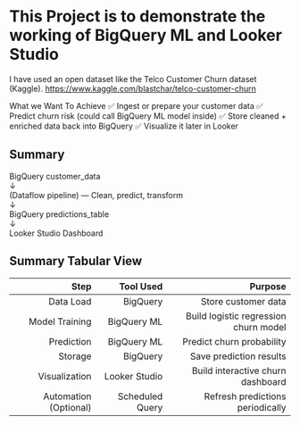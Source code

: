 # This Project is to demonstrate the working of BigQuery ML and Looker Studio

I have used an open dataset like the Telco Customer Churn dataset (Kaggle).
    https://www.kaggle.com/blastchar/telco-customer-churn

What we Want To Achieve
✅ Ingest or prepare your customer data
✅ Predict churn risk (could call BigQuery ML model inside)
✅ Store cleaned + enriched data back into BigQuery
✅ Visualize it later in Looker

## Summary
BigQuery customer_data<br />
    ↓<br />
(Dataflow pipeline) — Clean, predict, transform<br />
    ↓<br />
BigQuery predictions_table<br />
    ↓<br />
Looker Studio Dashboard<br />

## Summary Tabular View

|Step|Tool Used|Purpose|
| -----:| -----:| -----:|
|Data Load|BigQuery|Store customer data|
|Model Training|BigQuery ML|Build logistic regression churn model|
|Prediction|BigQuery ML|Predict churn probability|
|Storage|BigQuery|Save prediction results|
|Visualization|Looker Studio|Build interactive churn dashboard|
|Automation (Optional)|Scheduled Query|	Refresh predictions periodically|


